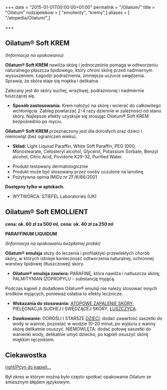 +++
date = "2015-01-01T00:00:00+01:00"
permalink = "/Oilatum/"
title = "Oilatum"
rodzajelekow = [ "emolienty", "kremy",]
aliases = [ "/atopedia/Oilatum/",]

+++

Oilatum® Soft KREM
------------------

*(Informacja na opakowaniu)*

**Oilatum® Soft KREM** nawilża skórę i jednocześnie pomaga w odtworzeniu naturalnego płaszcza lipidowego, który chroni skórę przed nadmiernym wysuszeniem. Łagodzi podrażnienia, zmniejsza uczucie swędzenia. Sprawia, że skóra staje się miękka i delikatna.

Zalecany jest do skóry suchej, wrażliwej, podrażnionej i nadmiernie łuszczącej się.

-   **Sposób zastosowania:** Krem nałożyć na skórę i wcierać do całkowitego wchłonięcia. Zabieg powtarzać 2-4 razy dziennie w zależności od stanu skóry. Najlepsze efekty uzyskuje się stosując Oilatum® Soft KREM bezpośrednio po myciu.

**Oilatum® Soft KREM** przeznaczony jest dla dorosłych oraz dzieci i niemowląt (bez ograniczeń wieku).

-   **Skład:** Light Liquiud Paraffin, White Soft Paraffin, PEG 1000, Monostearate, Cetosteryl alcohol, Glycerol, Potassium Sorbate, Benzyl alcohol, Citric Acid, Povidone K29-32, Purified Water.

<!-- -->

-   Produkt testowany dermatologicznie
-   Produkt może być stosowany przez osoby uczulone na lanolinę
-   Pozytywna opinia IMiDz nr ZF/K/66/2001

**Dostępny tylko w aptekach.**

-   WYTWÓRCA: STIEFEL Laboratories (UK)

Oilatum® Soft EMOLLIENT
-----------------------

**cena: ok. 60 zł za 500 ml**, **cena: ok. 40 zł za 250 ml**

**PARAFFINUM LIQUIDUM**

*(Informacja na opakowaniu bezpłatnej próbki)*

**Oilatum® emulsja** służy do leczenia i profilaktyki przewlekłych chorób skóry, w których istnieje konieczność odtworzenia naturalnej, ochronnej warstwy lipidowej (tłuszczowej) skóry.

-   **Oilatum® emulsja zawiera:** PARAFINĘ, która nawilża i natłuszcza skórę; PALMITYNIAN IZOPROPYLU - substancję myjącą.

Podczas kąpieli z dodatkiem Oilatum® emulsji nie należy stosować innych środków myjących, ponieważ osłabia to efekty lecznicze.

-   **Wskazania do stosowania:** [ATOPOWE ZAPALENIE SKÓRY](/atopedia/AZS "wikilink"), PIELĘGNACJA SUCHEJ I SWĘDZĄCEJ SKÓRY, [ŁUSZCZYCA](/atopedia/Łuszczyca "wikilink").

<!-- -->

-   **Dawkowanie:** DOROŚLI I STARSZE [DZIECI](/atopedia/Dziecko "wikilink"): dodać zawartość saszetki do wody w wannie, pozostać w wodzie 10-20 minut, po wyjściu z wanny skórę delikatnie osuszyć. NIEMOWLĘTA: dodać połowę saszetki do wanienki wody, delikatnie umyć dziecko, po kąpieli osuszyć skórę miękkim ręcznikiem.

Ciekawostka
-----------

[right|Pćyn do kąpieli...](/Grafika:Pćyn.jpg "wikilink")

Był okres w którym można było często spotkać opakowanie Oilatum ze śmiesznym błędem językowym.

